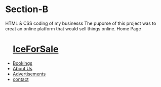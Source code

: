 # Section-B
HTML & CSS coding of my businesss 
The puporse of this project was to creat an online platform that would sell things online.
Home Page

<html>
<head>
<tittle></tittle>
<meta charset="UTF-8">
<link rel="stylesheet" href="home.css">
<meta name="viewport" content="width=device-width, initial-scale=1">
</head>
<body>
<ul>
<a href='home.html'><h1>IceForSale</h1></a>
<li><a href='register.html'>Bookings</a></li>
<li><a href='About.html'>About Us</a></li>
<li><a href="#">Advertisements</a></li>
<li><a href="Contact.html">contact</a></li>
</ul>

</body>
</html>
